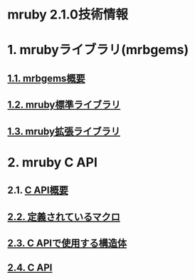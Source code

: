 # mruby 2.1.0技術情報

# 1. mrubyライブラリ(mrbgems)

## [1.1. mrbgems概要](mrbgems.md)

## [1.2. mruby標準ライブラリ](mruby-2.1.0-libraries.md)

## [1.3. mruby拡張ライブラリ](public-libraries.md)

# 2. mruby C API

## 2.1. [C API概要](mruby-c-api-outline.md)

## [2.2. 定義されているマクロ](mruby-c-api-macros.md)

## [2.3. C APIで使用する構造体](mruby-c-api-struct.md)

## [2.4. C API](mruby-c-apis.md)
